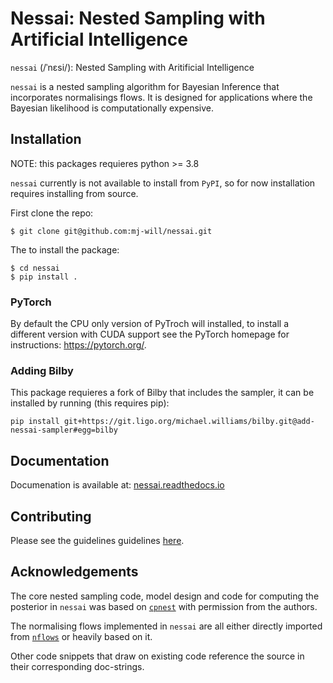 # Nessai: Nested Sampling with Artificial Intelligence

``nessai`` (/ˈnɛsi/): Nested Sampling with Aritificial Intelligence

``nessai`` is a nested sampling algorithm for Bayesian Inference that incorporates normalisings flows. It is designed for applications where the Bayesian likelihood is computationally expensive.

## Installation

NOTE: this packages requieres python >= 3.8

``nessai`` currently is not available to install from `PyPI`, so for now installation requires installing from source.

First clone the repo:

```console
$ git clone git@github.com:mj-will/nessai.git
```

The to install the package:

```console
$ cd nessai
$ pip install .
```

### PyTorch

By default the CPU only version of PyTroch will installed, to install a different version with CUDA support see the PyTorch homepage for instructions: https://pytorch.org/.

### Adding Bilby

This package requieres a fork of Bilby that includes the sampler, it can be installed by running (this requires pip):

```console
pip install git+https://git.ligo.org/michael.williams/bilby.git@add-nessai-sampler#egg=bilby
```

## Documentation

Documenation is available at: [nessai.readthedocs.io](https://nessai.readthedocs.io/)

## Contributing

Please see the guidelines guidelines [here](https://github.com/mj-will/nessai/blob/master/CONTRIBUTING.md).


## Acknowledgements

The core nested sampling code, model design and code for computing the posterior in ``nessai`` was based on [`cpnest`](https://github.com/johnveitch/cpnest) with permission from the authors.

The normalising flows implemented in ``nessai`` are all either directly imported from [`nflows`](https://github.com/bayesiains/nflows/tree/master/nflows) or heavily based on it.

Other code snippets that draw on existing code reference the source in their corresponding doc-strings.
